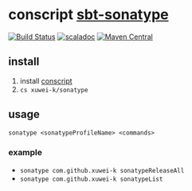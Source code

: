# conscript [sbt-sonatype](https://github.com/xerial/sbt-sonatype)

[![Build Status](https://travis-ci.org/xuwei-k/sonatype.svg?branch=master)](https://travis-ci.org/xuwei-k/sonatype)
[![scaladoc](https://javadoc-badge.appspot.com/com.github.xuwei-k/sonatype_2.12.svg?label=javadoc)](https://javadoc-badge.appspot.com/com.github.xuwei-k/sonatype_2.12/sonatype/index.html)
[![Maven Central](https://maven-badges.herokuapp.com/maven-central/com.github.xuwei-k/sonatype_2.12/badge.svg)](https://maven-badges.herokuapp.com/maven-central/com.github.xuwei-k/sonatype_2.12)

## install

1. install [conscript](https://github.com/foundweekends/conscript)
1. `cs xuwei-k/sonatype`

## usage

`sonatype <sonatypeProfileName> <commands>`

### example
- `sonatype com.github.xuwei-k sonatypeReleaseAll`
- `sonatype com.github.xuwei-k sonatypeList`

